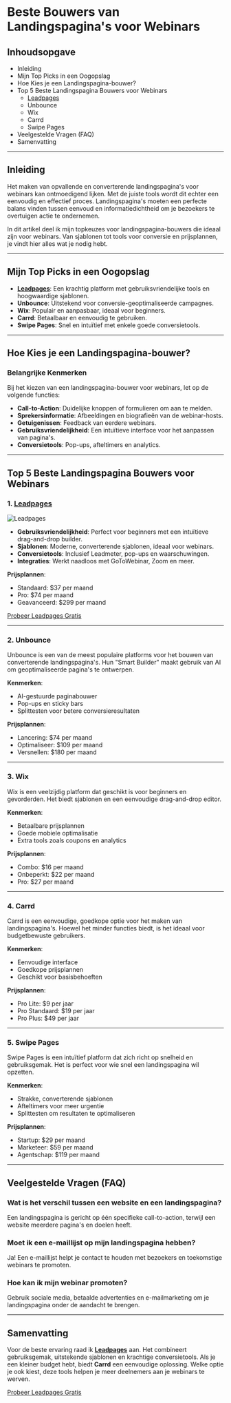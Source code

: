 # **Beste Bouwers van Landingspagina's voor Webinars**

## **Inhoudsopgave**

- Inleiding
- Mijn Top Picks in een Oogopslag
- Hoe Kies je een Landingspagina-bouwer?
- Top 5 Beste Landingspagina Bouwers voor Webinars
  - [Leadpages](https://bit.ly/LEadPages)
  - Unbounce
  - Wix
  - Carrd
  - Swipe Pages
- Veelgestelde Vragen (FAQ)
- Samenvatting

---

## **Inleiding**

Het maken van opvallende en converterende landingspagina's voor webinars kan ontmoedigend lijken. Met de juiste tools wordt dit echter een eenvoudig en effectief proces. Landingspagina's moeten een perfecte balans vinden tussen eenvoud en informatiedichtheid om je bezoekers te overtuigen actie te ondernemen.

In dit artikel deel ik mijn topkeuzes voor landingspagina-bouwers die ideaal zijn voor webinars. Van sjablonen tot tools voor conversie en prijsplannen, je vindt hier alles wat je nodig hebt.

---

## **Mijn Top Picks in een Oogopslag**

- **[Leadpages](https://bit.ly/LEadPages)**: Een krachtig platform met gebruiksvriendelijke tools en hoogwaardige sjablonen.
- **Unbounce**: Uitstekend voor conversie-geoptimaliseerde campagnes.
- **Wix**: Populair en aanpasbaar, ideaal voor beginners.
- **Carrd**: Betaalbaar en eenvoudig te gebruiken.
- **Swipe Pages**: Snel en intuïtief met enkele goede conversietools.

---

## **Hoe Kies je een Landingspagina-bouwer?**

### **Belangrijke Kenmerken**
Bij het kiezen van een landingspagina-bouwer voor webinars, let op de volgende functies:
- **Call-to-Action**: Duidelijke knoppen of formulieren om aan te melden.
- **Sprekersinformatie**: Afbeeldingen en biografieën van de webinar-hosts.
- **Getuigenissen**: Feedback van eerdere webinars.
- **Gebruiksvriendelijkheid**: Een intuïtieve interface voor het aanpassen van pagina's.
- **Conversietools**: Pop-ups, afteltimers en analytics.

---

## **Top 5 Beste Landingspagina Bouwers voor Webinars**

### **1. [Leadpages](https://bit.ly/LEadPages)**

![Leadpages](https://dripemailtemplates.com/wp-content/uploads/2017/07/Leadpages-Logo-100x100.png)

- **Gebruiksvriendelijkheid**: Perfect voor beginners met een intuïtieve drag-and-drop builder.
- **Sjablonen**: Moderne, converterende sjablonen, ideaal voor webinars.
- **Conversietools**: Inclusief Leadmeter, pop-ups en waarschuwingen.
- **Integraties**: Werkt naadloos met GoToWebinar, Zoom en meer.

**Prijsplannen**:
- Standaard: $37 per maand
- Pro: $74 per maand
- Geavanceerd: $299 per maand

[Probeer Leadpages Gratis](https://bit.ly/LEadPages)

---

### **2. Unbounce**

Unbounce is een van de meest populaire platforms voor het bouwen van converterende landingspagina's. Hun "Smart Builder" maakt gebruik van AI om geoptimaliseerde pagina's te ontwerpen.

**Kenmerken**:
- AI-gestuurde paginabouwer
- Pop-ups en sticky bars
- Splittesten voor betere conversieresultaten

**Prijsplannen**:
- Lancering: $74 per maand
- Optimaliseer: $109 per maand
- Versnellen: $180 per maand

---

### **3. Wix**

Wix is een veelzijdig platform dat geschikt is voor beginners en gevorderden. Het biedt sjablonen en een eenvoudige drag-and-drop editor.

**Kenmerken**:
- Betaalbare prijsplannen
- Goede mobiele optimalisatie
- Extra tools zoals coupons en analytics

**Prijsplannen**:
- Combo: $16 per maand
- Onbeperkt: $22 per maand
- Pro: $27 per maand

---

### **4. Carrd**

Carrd is een eenvoudige, goedkope optie voor het maken van landingspagina's. Hoewel het minder functies biedt, is het ideaal voor budgetbewuste gebruikers.

**Kenmerken**:
- Eenvoudige interface
- Goedkope prijsplannen
- Geschikt voor basisbehoeften

**Prijsplannen**:
- Pro Lite: $9 per jaar
- Pro Standaard: $19 per jaar
- Pro Plus: $49 per jaar

---

### **5. Swipe Pages**

Swipe Pages is een intuïtief platform dat zich richt op snelheid en gebruiksgemak. Het is perfect voor wie snel een landingspagina wil opzetten.

**Kenmerken**:
- Strakke, converterende sjablonen
- Afteltimers voor meer urgentie
- Splittesten om resultaten te optimaliseren

**Prijsplannen**:
- Startup: $29 per maand
- Marketeer: $59 per maand
- Agentschap: $119 per maand

---

## **Veelgestelde Vragen (FAQ)**

### **Wat is het verschil tussen een website en een landingspagina?**
Een landingspagina is gericht op één specifieke call-to-action, terwijl een website meerdere pagina's en doelen heeft.

### **Moet ik een e-maillijst op mijn landingspagina hebben?**
Ja! Een e-maillijst helpt je contact te houden met bezoekers en toekomstige webinars te promoten.

### **Hoe kan ik mijn webinar promoten?**
Gebruik sociale media, betaalde advertenties en e-mailmarketing om je landingspagina onder de aandacht te brengen.

---

## **Samenvatting**

Voor de beste ervaring raad ik **[Leadpages](https://bit.ly/LEadPages)** aan. Het combineert gebruiksgemak, uitstekende sjablonen en krachtige conversietools. Als je een kleiner budget hebt, biedt **Carrd** een eenvoudige oplossing. Welke optie je ook kiest, deze tools helpen je meer deelnemers aan je webinars te werven.

[Probeer Leadpages Gratis](https://bit.ly/LEadPages)

